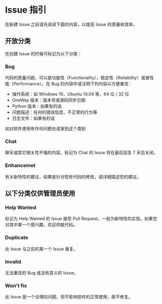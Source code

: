 # Issue 指引

在新建 Issue 之前请先阅读下面的内容，以提高 Issue 的质量和效率。

## 开放分类
在创建 Issue 的时候可标记为以下分类： 

### Bug
代码的质量问题，可以是功能性（Functionality），稳定性（Reliability）或者性能（Performance）。在 Bug 的内容中请注明下列内容以方便重现：

* 操作系统：如 Windows 10，Ubuntu 14.04 等，64 位 / 32 位
* OneWay 版本：版本号或源码同步日期
* Python 版本：如果有的话
* 问题描述：任何的错误信息，不正常的行为等
* 日志文件：如果有的话

如对软件使用有作何问题也请发到这个类别

### Chat
聊天或其它相关性不强的内容。标记为 Chat 的 Issue 将在最后回复 7 天后关闭。

### Enhancemet
有关新特性的建议，如果是针对现有代码的修改，请详细描述您的建议。

## 以下分类仅供管理员使用
### Help Wanted
标记为 Help Wanted 的 Issue 接受 Pull Request，一般为新特性的实现，如果您对其中某一个感兴趣，欢迎供献代码。

### Duplicate
此 Issue 与之前的某一个 Issue 重复。

### Invalid
无法重现的 Bug 或没有意义的 Issue。

### Won't fix
此 Issue 是一个合理的问题，但不影响软件的正常使用，故不修复。

